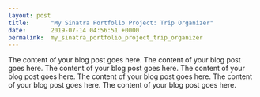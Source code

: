 ```yaml
---
layout: post
title:      "My Sinatra Portfolio Project: Trip Organizer"
date:       2019-07-14 04:56:51 +0000
permalink:  my_sinatra_portfolio_project_trip_organizer
---
```



The content of your blog post goes here.
The content of your blog post goes here.
The content of your blog post goes here.
The content of your blog post goes here.
The content of your blog post goes here.
The content of your blog post goes here.
The content of your blog post goes here.
